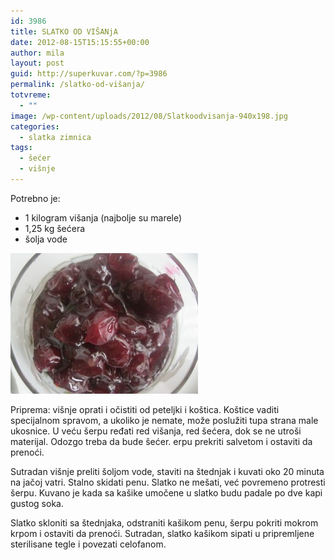 ```yaml
---
id: 3986
title: SLATKO OD VIŠANjA
date: 2012-08-15T15:15:55+00:00
author: mila
layout: post
guid: http://superkuvar.com/?p=3986
permalink: /slatko-od-višanja/
totvreme:
  - ""
image: /wp-content/uploads/2012/08/Slatkoodvisanja-940x198.jpg
categories:
  - slatka zimnica
tags:
  - šećer
  - višnje
---
```

Potrebno je:

  * 1 kilogram višanja (najbolje su marele)
  * 1,25 kg šećera
  * šolja vode

<img class="alignnone size-medium wp-image-5836" src="/wp-content/uploads/2012/08/Slatkoodvisanja-300x225.jpg" alt="Slatkoodvisanja" width="300" height="225" /> 

Priprema: višnje oprati i očistiti od peteljki i koštica. Koštice vaditi specijalnom spravom, a ukoliko je nemate, može poslužiti tupa strana male ukosnice. U veću šerpu ređati red višanja, red šećera, dok se ne utroši materijal. Odozgo treba da bude šećer.  erpu prekriti salvetom i ostaviti da prenoći.

Sutradan višnje preliti šoljom vode, staviti na štednjak i kuvati oko 20 minuta na jačoj vatri. Stalno skidati penu. Slatko ne mešati, već povremeno protresti šerpu. Kuvano je kada sa kašike umočene u slatko budu padale po dve kapi gustog soka.

Slatko skloniti sa štednjaka, odstraniti kašikom penu, šerpu pokriti mokrom krpom i ostaviti da prenoći. Sutradan, slatko kašikom sipati u pripremljene sterilisane tegle i povezati celofanom.